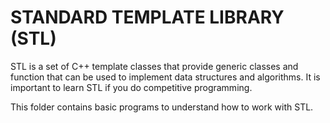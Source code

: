 # STANDARD TEMPLATE LIBRARY (STL)

STL is a set of C++ template classes that provide generic classes and function that can be used to implement data structures and algorithms. It is important to learn STL if you do competitive programming.

This folder contains basic programs to understand how to work with STL.
